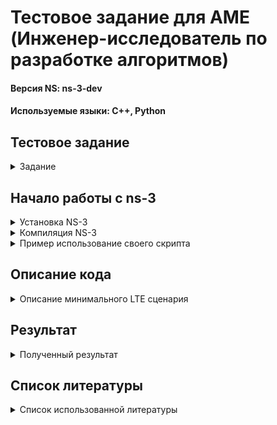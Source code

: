
# Тестовое задание для AME (Инженер-исследователь по разработке алгоритмов)
#### Версия NS: ns-3-dev
#### Используемые языки: C++, Python

## Тестовое задание
<details><summary>Задание</summary>

**Основное задание**
* Установить NS-3 и скомпилировать.
* С помощью документации NS-3 сделать минимальный LTE сценарий:

    * Есть eNB и два абонента.
    * Траффик Full Buffer (пакеты идут в обе стороны бесконечно).
    * В LTE модуле сконфигурирован планировщик пакетов pf-ff-mac-scheduler.
    * В LTE модуле сконфигурирован вывод ключевых характеристик с Rlc и MAC уровня.
  
* Запустить сценарий и получить вывод ключевых характеристик.

**Основное задание**
Написать скрипт, который по полученному выводу ключевых характеристик с Rlc уровня 
посчитает Throughput в DL и в UL для каждого пользователя отдельно и выведет его на экран.

</details>

## Начало работы с ns-3
<details><summary> Установка NS-3</summary>
  
* Нужно склонировать репозиторй из Github:
```
 git clone https://gitlab.com/nsnam/ns-3-dev.git
 ```

* Перемещаемся в папку с ns-3:
```
cd ns-3-dev
```

</details>

<details><summary>Компиляция NS-3</summary>
  
* Необходимо ввести следующую команду в корневом каталоге для того, чтобы настроить сборку ns-3 с включением примеров  и тестов
```
./ns3 configure --enable-examples --enable-tests
```
* Затем собираем проект ns-3:
```
./ns3 build
```
* После завершения запускаем тесты, чтобы проверить свой билд:
```
 ./test.py
```
</details>

<details><summary> Пример использование своего скрипта</summary>

* Создаем свой файл в папке scratch. Запускаем командой:

```
./ns3 run lte_example
```
</details>

## Описание кода
<details><summary>Описание минимального LTE сценария</summary>

### Конфигурация модели
```
uint16_t numNodePairs = 2;
Time simTime = Seconds(10.0);
bool epc = true;
bool disableDl = false;
bool disableUl = false;
```
Этот код устанавливает параметры модели, такие как количество пар узлов, время симуляции, наличие EPC и возможность отключения передачи данных в направлении DL и UL.

### Настройка атрибутов по умолчанию
```
Config::SetDefault("ns3::UdpClient::Interval", TimeValue(MilliSeconds(1)));
Config::SetDefault("ns3::UdpClient::MaxPackets", UintegerValue(1000000));
Config::SetDefault("ns3::LteRlcUm::MaxTxBufferSize", UintegerValue(10 * 1024));
```
Этот код устанавливает некоторые атрибуты по умолчанию для компонентов, таких как UdpClient и LteRlcUm.

### Создание сети LTE
```
Ptr<LteHelper> lteHelper = CreateObject<LteHelper>();
Ptr<PointToPointEpcHelper> epcHelper = CreateObject<PointToPointEpcHelper>();
lteHelper->SetEpcHelper(epcHelper);
lteHelper->SetSchedulerType("ns3::PfFfMacScheduler");
```
Этот код создает объекты LteHelper и PointToPointEpcHelper для управления LTE сетью и эмуляции EPC.

### Создание узлов и установка соединений
```
NodeContainer remoteHostContainer;
remoteHostContainer.Create(1);
NodeContainer enbNodes;
NodeContainer ueNodes;
```
Этот код создает контейнеры узлов для удаленного хоста, eNB и UE.

### Установка мобильности и сетевых устройств
```
MobilityHelper mobility;
mobility.SetMobilityModel("ns3::ConstantPositionMobilityModel");
mobility.Install(enbNodes);
mobility.Install(ueNodes);
NetDeviceContainer enbDevs;
NetDeviceContainer ueDevs;
enbDevs = lteHelper->InstallEnbDevice(enbNodes);
ueDevs = lteHelper->InstallUeDevice(ueNodes);
```
Этот код устанавливает модель мобильности и сетевые устройства для узлов eNB и UE.

### Настройка IP адресов и маршрутизации
```
Ipv4InterfaceContainer internetIpIfaces = ipv4h.Assign(internetDevices);
Ipv4InterfaceContainer ueIpIface = epcHelper->AssignUeIpv4Address(NetDeviceContainer(ueDevs));
```
Этот код назначает IP адреса и устанавливает маршруты для узлов.

### Установка приложений
```
ApplicationContainer clientApps;
ApplicationContainer serverApps;
```
Этот код создает контейнеры для клиентских и серверных приложений.

### Запуск симуляции
```
serverApps.Start(Seconds(1.0));
clientApps.Start(Seconds(1.0));
Simulator::Stop(simTime);
Simulator::Run();
Simulator::Destroy();
```
Этот код запускает приложения и симуляцию, останавливает ее по истечении времени и завершает работу симулятора.
</details>

## Результат
<details><summary>Полученный результат</summary>
   
- Полученные данные (ключевые характеристики с RLC и MAC уровня):
* [MAC для DL](https://github.com/MargQ/ns3_YADRO/blob/master/src/DlMacStats.txt)
* [RLC для DL](https://github.com/MargQ/ns3_YADRO/blob/master/src/DlRlcStats.txt)
* [RLC для Ul](https://github.com/MargQ/ns3_YADRO/blob/master/src/UlRlcStats.txt)
* [MAC для Ul](https://github.com/MargQ/ns3_YADRO/blob/master/src/UlMacStats.txt)

- Посчитанный [Throughput](https://github.com/MargQ/ns3_YADRO/blob/master/src/thrpt.png) для каждого пользователя
</details>

## Список литературы
<details><summary>Список использованной литературы</summary>
   
- Установка и сборка ns-3

[Документация](https://www.nsnam.org/docs/release/3.41/tutorial/ns-3-tutorial.pdf) по установке и сборке ns-3 находится в ns-3 Tutorial. 

- Документация по модулю LTE

Полная [документация](https://www.nsnam.org/docs/models/html/lte.html) по модулю LTE для ns-3.

- Файл "основа" (п. 19.2.3)

В разделе 19.2.3 документации по LTE содержится [информация о создании и использовании стандартной программы](https://www.nsnam.org/docs/models/html/lte.html) для сценариев LTE в ns-3.

- Описание параметров таблицы (п. 19.2.6)

В разделе 19.2.6 [документации по LTE](https://www.nsnam.org/docs/models/html/lte-user.html) приводится описание параметров, используемых в таблицах для анализа результатов симуляции LTE.

- Реализация режима full buffer

Пример кода для [реализации режима full buffer](https://www.nsnam.org/docs/models/html/lte-user.html) в LTE сценариях ns-3 можно найти в файле lena-epc-dual-stripe, описанном в данной документации. Этот файл предоставляет необходимые настройки и параметры для симуляции с использованием режима full buffer.
</details>
